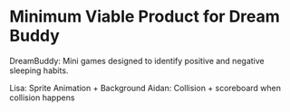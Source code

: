 # Minimum Viable Product for Dream Buddy
DreamBuddy: Mini games designed to identify positive and negative sleeping habits.

Lisa: Sprite Animation + Background
Aidan: Collision + scoreboard when collision happens
